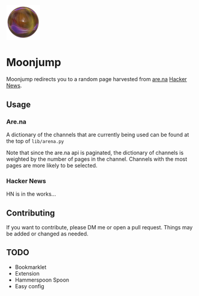 <!-- <h1 align="center">Moonjump</h1> -->

<img width="90px" src="./assets/moonjump.png" alt="moonjump">
<p align="center">
</p>

# Moonjump

Moonjump redirects you to a random page harvested from [are.na](https://are.na) [Hacker News](https://news.ycombinator.com).

## Usage

### Are.na

A dictionary of the channels that are currently being used can be found at the top of `lib/arena.py`

Note that since the are.na api is paginated, the dictionary of channels is weighted by the number of pages in the channel. Channels with the most pages are more likely to be selected.

### Hacker News

HN is in the works...

## Contributing

If you want to contribute, please DM me or open a pull request. Things may be added or changed as needed.

## TODO

- Bookmarklet
- Extension
- Hammerspoon Spoon
- Easy config
